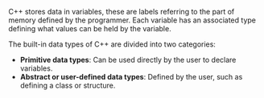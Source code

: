 C++ stores data in variables, these are labels referring to the part of memory defined by the programmer. Each variable has an associated type defining what values can be held by the variable.

The built-in data types of C++ are divided into two categories:
- **Primitive data types**: Can be used directly by the user to declare variables.
- **Abstract or user-defined data types**: Defined by the user, such as defining a class or structure.